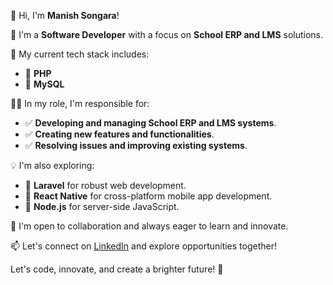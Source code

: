 👋 Hi, I'm **Manish Songara**!

💼 I'm a **Software Developer** with a focus on **School ERP and LMS** solutions.

🚀 My current tech stack includes:
- 🌟 **PHP**
- 🌟 **MySQL**

👨‍💻 In my role, I'm responsible for:
- ✅ **Developing and managing School ERP and LMS systems**.
- ✅ **Creating new features and functionalities**.
- ✅ **Resolving issues and improving existing systems**.

💡 I'm also exploring:
- 🌱 **Laravel** for robust web development.
- 🌱 **React Native** for cross-platform mobile app development.
- 🌱 **Node.js** for server-side JavaScript.

🤝 I'm open to collaboration and always eager to learn and innovate.

📫 Let's connect on [LinkedIn](https://www.linkedin.com/in/manish-k-songara-390432143/) and explore opportunities together!

Let's code, innovate, and create a brighter future! 🚀



<!---
ManishSongara/ManishSongara is a ✨ special ✨ repository because its `README.md` (this file) appears on your GitHub profile.
You can click the Preview link to take a look at your changes.
--->
